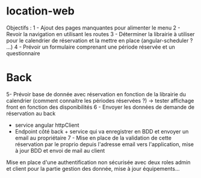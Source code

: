 # location-web
Objectifs :
1 - Ajout des pages manquantes pour alimenter le menu
2 - Revoir la navigation en utilisant les routes
3 - Déterminer la librairie à utiliser pour le calendrier de réservation et la mettre en place (angular-scheduler ? ...)
4 - Prévoir un formulaire comprenant une période réservée et un questionnaire 

# Back
5- Prévoir base de donnée avec réservation en fonction de la librairie du calendrier (comment connaitre les périodes réservées ?)
-> tester affichage front en fonction des disponibilités
6 - Envoyer les données de demande de réservation au back
  - service angular httpClient
  - Endpoint côté back + service qui va enregistrer en BDD et envoyer un email au propriétaire
7 - Mise en place de la validation de cette réservation par le proprio depuis l'adresse email vers l'application, mise à jour BDD et envoi de mail au client


Mise en place d'une authentification non sécurisée avec deux roles admin et client pour la partie gestion des donnée, mise à jour équipements...
